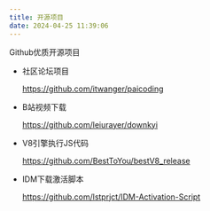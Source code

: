 ```yaml
---
title: 开源项目
date: 2024-04-25 11:39:06
---
```


Github优质开源项目

- 社区论坛项目

  https://github.com/itwanger/paicoding

- B站视频下载

  https://github.com/leiurayer/downkyi

- V8引擎执行JS代码

  https://github.com/BestToYou/bestV8_release

- IDM下载激活脚本

  https://github.com/lstprjct/IDM-Activation-Script

